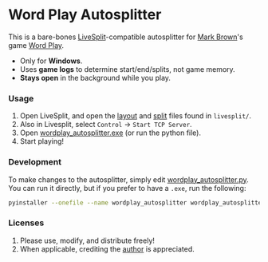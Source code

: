 # Word Play Autosplitter

This is a bare-bones [LiveSplit](https://livesplit.org/)-compatible autosplitter for [Mark Brown](https://www.youtube.com/channel/UCqJ-Xo29CKyLTjn6z2XwYAw)'s game [Word Play](https://store.steampowered.com/app/3586660/Word_Play/).

- Only for **Windows**.
- Uses **game logs** to determine start/end/splits, not game memory.
- **Stays open** in the background while you play.

### Usage

1. Open LiveSplit, and open the [layout](livesplit/Layouts/layout_wordplay_easy.lsl) and [split](livesplit/Splits/splits_wordplay_easy.lss) files found in `livesplit/`.
2. Also in Livesplit, select `Control` -> `Start TCP Server`.
3. Open [wordplay_autosplitter.exe](dist/wordplay_autosplitter.exe) (or run the python file).
4. Start playing!

### Development

To make changes to the autosplitter, simply edit [wordplay_autosplitter.py](wordplay_autosplitter.py). You can run it directly, but if you prefer to have a `.exe`, run the following:

```sh
pyinstaller --onefile --name wordplay_autosplitter wordplay_autosplitter.py
```

### Licenses

1. Please use, modify, and distribute freely!
2. When applicable, crediting the [author](https://github.com/plettj) is appreciated.
